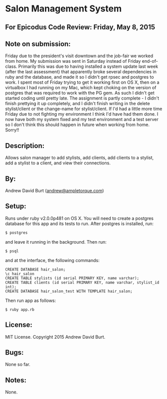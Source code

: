 
Salon Management System
=======================

For Epicodus Code Review: Friday, May 8, 2015
---------------------------------------------

Note on submission:
-------------------
Friday due to the president's visit downtown and the job-fair we worked from home. My submission was sent in Saturday instead of Friday end-of-class. Primarily this was due to having installed a system update last week (after the last assessment) that apparently broke several dependencies in ruby and the database, and made it so I didn't get rpsec and postgres to work. I spent most of Friday trying to get it working first on OS X, then on a virtualbox I had running on my Mac, which kept choking on the version of postgres that was required to work with the PG gem. As such I didn't get started coding until pretty late. The assignment is partly complete - I didn't finish prettying it up completely, and I didn't finish writing in the delete stylist/client or the change-name for stylist/client. If I'd had a little more time Friday due to not fighting my environment I think I'd have had them done. I now have both my system fixed and my test environment and a test server so I don't think this should happen in future when working from home. Sorry!!

Description:
------------
Allows salon manager to add stylists, add clients, add clients to a stylist, add a stylist to a client, and view their connections.

By:
---
Andrew David Burt (andrew@ampletorque.com)

Setup:
------
Runs under ruby v2.0.0p481 on OS X.
You will need to create a postgres database for this app and its tests to run.
After postgres is installed, run:

    $ postgres

and leave it running in the background. Then run:

    $ psql

and at the interface, the following commands:

    CREATE DATABASE hair_salon;
    \c hair_salon
    CREATE TABLE stylists (id serial PRIMARY KEY, name varchar);
    CREATE TABLE clients (id serial PRIMARY KEY, name varchar, stylist_id int);
    CREATE DATABASE hair_salon_test WITH TEMPLATE hair_salon;

Then run app as follows:

    $ ruby app.rb

License:
--------
MIT License. Copyright 2015 Andrew David Burt.

Bugs:
-----
None so far.

Notes:
------
None.
